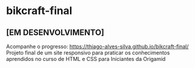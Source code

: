 # bikcraft-final
## [EM DESENVOLVIMENTO]
Acompanhe o progresso: https://thiago-alves-silva.github.io/bikcraft-final/ <br>
Projeto final de um site responsivo para praticar os conhecimentos aprendidos no curso de HTML e CSS para Iniciantes da Origamid
